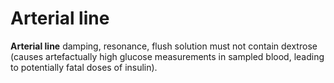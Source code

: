 # Arterial line

**Arterial line** damping, resonance, flush solution must not contain
dextrose (causes artefactually high glucose measurements in sampled
blood, leading to potentially fatal doses of insulin).
